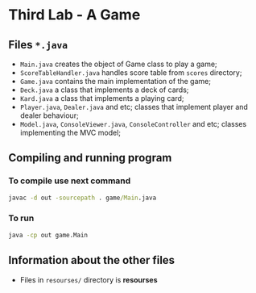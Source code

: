 # Third Lab - A Game

## Files `*.java`
- `Main.java` creates the object of Game class to play a game;
- `ScoreTableHandler.java` handles score table from `scores` directory;
- `Game.java` contains the main implementation of the game;
- `Deck.java` a class that implements a deck of cards;
- `Kard.java` a class that implements a playing card;
- `Player.java`, `Dealer.java` and etc; classes that implement player and dealer behaviour;
- `Model.java`, `ConsoleViewer.java`, `ConsoleController` and etc; classes implementing the MVC model;

## Compiling and running program
### To compile use next command
```cmd
javac -d out -sourcepath . game/Main.java
```
### To run
```cmd
java -cp out game.Main
```

## Information about the other files
- Files in `resourses/` directory is **resourses**
